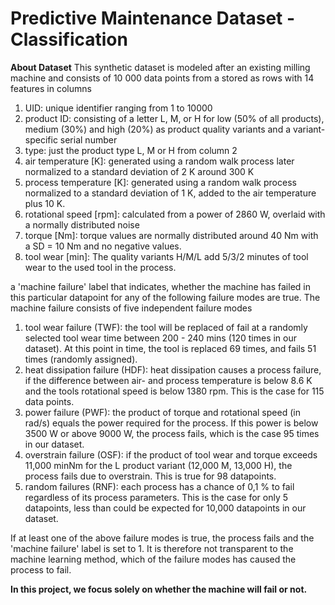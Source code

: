 # Predictive Maintenance Dataset - Classification

**About Dataset**
This synthetic dataset is modeled after an existing milling machine and consists of 10 000 data points from a stored as rows with 14 features in columns
 
  1. UID: unique identifier ranging from 1 to 10000
  2. product ID: consisting of a letter L, M, or H for low (50% of all products), medium (30%) and high (20%) as product quality variants and a variant-specific serial number
  3. type: just the product type L, M or H from column 2
  4. air temperature [K]: generated using a random walk process later normalized to a standard deviation of 2 K around 300 K
  5. process temperature [K]: generated using a random walk process normalized to a standard deviation of 1 K, added to the air temperature plus 10 K.
  6. rotational speed [rpm]: calculated from a power of 2860 W, overlaid with a normally distributed noise
  7. torque [Nm]: torque values are normally distributed around 40 Nm with a SD = 10 Nm and no negative values.
  8. tool wear [min]: The quality variants H/M/L add 5/3/2 minutes of tool wear to the used tool in the process.

a 'machine failure' label that indicates, whether the machine has failed in this particular datapoint for any of the following failure modes are true.
The machine failure consists of five independent failure modes

  1. tool wear failure (TWF): the tool will be replaced of fail at a randomly selected tool wear time between 200 - 240 mins (120 times in our dataset). At this point in time, the tool is replaced 69 times, and fails 51 times (randomly assigned).
  2. heat dissipation failure (HDF): heat dissipation causes a process failure, if the difference between air- and process temperature is below 8.6 K and the tools rotational speed is below 1380 rpm. This is the case for 115 data points.
  3. power failure (PWF): the product of torque and rotational speed (in rad/s) equals the power required for the process. If this power is below 3500 W or above 9000 W, the process fails, which is the case 95 times in our dataset.
  4. overstrain failure (OSF): if the product of tool wear and torque exceeds 11,000 minNm for the L product variant (12,000 M, 13,000 H), the process fails due to overstrain. This is true for 98 datapoints.
  5. random failures (RNF): each process has a chance of 0,1 % to fail regardless of its process parameters. This is the case for only 5 datapoints, less than could be expected for 10,000 datapoints in our dataset.

If at least one of the above failure modes is true, the process fails and the 'machine failure' label is set to 1. It is therefore not transparent to the machine learning method, which of the failure modes has caused the process to fail.

**In this project, we focus solely on whether the machine will fail or not.**
